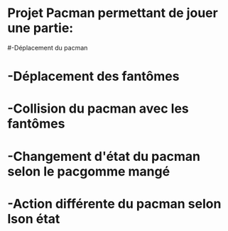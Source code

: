 # Projet Pacman permettant de jouer une partie:
#-Déplacement du pacman
# -Déplacement des fantômes
# -Collision du pacman avec les fantômes
# -Changement d'état du pacman selon le pacgomme mangé
# -Action différente du pacman selon lson état
